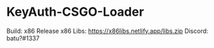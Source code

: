 # KeyAuth-CSGO-Loader
Build: x86 Release
x86 Libs: https://x86libs.netlify.app/libs.zip
Discord: batu?#1337
